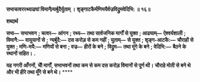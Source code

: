 **सभाचत्वररथ्याढ्यां विमानैन्र्यर्बुदैर्युताम् ।** **शृङ्गाटकैर्मणिमयैर्वज्रविद्रुमवेदिभि: ॥ १६॥** 

**शब्दार्थ** 

**सभा—** **सभाभवन** **; चत्वर—** **आंगन** **; रथ्य—** **तथा सार्वजनिक मार्गों से युक्त** **; आढ्याम्—** **ऐश्वर्यशाली** **; विमानै:—** **वायुयानों से** **;** **न्यर्बुदै:—** **दस करोड़ से कम नहीं** **; युताम्—** **से युक्त** **; शृङ्ग-आटकै:—** **चौराहों से युक्त** **; मणि-मयै:—** **मणियों से बना** **; वज्र—** **हीरों के बने** **; विद्रुम—** **तथा मूंगे के बने** **; वेदिभि:—** **बैठने के स्थानों सहित।** **.** 

**यह नगरी आँगनों, चौे मार्गों, सभाभवनों तथा कम से कम दस करोड़ विमानों से पूर्ण थी।** **चौराहे मोती से बने थे और भी हीरे तथा मूँगे से बने थे।** **** 